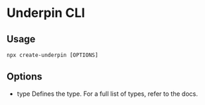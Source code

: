 # Underpin CLI

## Usage
    npx create-underpin [OPTIONS]

## Options
- type
Defines the type. For a full list of types, refer to the docs.